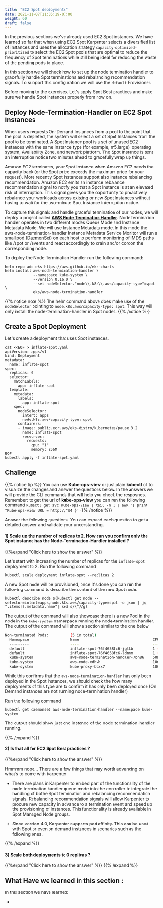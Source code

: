 ```yaml
---
title: "EC2 Spot deployments"
date: 2021-11-07T11:05:19-07:00
weight: 60
draft: false
---
```


In the previous sections we've already used EC2 Spot instances. We have learned so far that when using EC2 Spot Karpenter selects a diversified list of instances and uses the allocation strategy `capacity-optimized-prioritized` to select the EC2 Spot pools that are optimal to reduce the frequency of Spot terminations while still being ideal for reducing the waste of the pending pods to place. 

In this section we will check how to set up the node termination handler to gracefully handle Spot terminations and rebalancing recommendation signals. To support this configuration we will use the `default` Provisioner. 

Before moving to the exercises. Let's apply Spot Best practices and make sure we handle Spot instances properly from now on.

## Deploy Node-Termination-Handler on EC2 Spot Instances

When users requests On-Demand Instances from a pool to the point that the pool is depleted, the system will select a set of Spot Instances from the pool to be terminated. A Spot Instance pool is a set of unused EC2 instances with the same instance type (for example, m5.large), operating system, Availability Zone, and network platform. The Spot Instance is sent an interruption notice two minutes ahead to gracefully wrap up things.

Amazon EC2 terminates, your Spot Instance when Amazon EC2 needs the capacity back (or the Spot price exceeds the maximum price for your request). More recently Spot instances support also instance rebalancing recommendation. Amazon EC2 emits an instance rebalance recommendation signal to notify you that a Spot Instance is at an elevated risk of interruption. This signal gives you the opportunity to proactively rebalance your workloads across existing or new Spot Instances without having to wait for the two-minute Spot Instance interruption notice.

To capture this signals and handle graceful termination of our nodes, we will deploy a project called **[AWS Node Termination Handler](https://github.com/aws/aws-node-termination-handler)**. Node termination handler operates in two different modes Queue Mode and Instance Metadata Mode. We will use Instance Metadata mode. In this mode the aws-node-termination-handler [Instance Metadata Service](https://docs.aws.amazon.com/AWSEC2/latest/UserGuide/ec2-instance-metadata.html) Monitor will run a small pod ([DaemonSet](https://kubernetes.io/docs/concepts/workloads/controllers/daemonset/)) on each host to perform monitoring of IMDS paths like /spot or /events and react accordingly to drain and/or cordon the corresponding node.

To deploy the Node Termination Handler run the following command:
```
helm repo add eks https://aws.github.io/eks-charts
helm install aws-node-termination-handler \
             --namespace kube-system \
             --version 0.16.0 \
             --set nodeSelector."node\\.k8s\\.aws/capacity-type"=spot \
             eks/aws-node-termination-handler
```

{{% notice note %}}
The helm command above does make use of the `nodeSelector` pointing to `node.k8s.aws/capacity-type: spot`. This way will only install the node-termination-handler in Spot nodes.
{{% /notice %}}


## Create a Spot Deployment

Let's create a deployment that uses Spot instances. 

```
cat <<EOF > inflate-spot.yaml
apiVersion: apps/v1
kind: Deployment
metadata:
  name: inflate-spot
spec:
  replicas: 0
  selector:
    matchLabels:
      app: inflate-spot
  template:
    metadata:
      labels:
        app: inflate-spot
    spec:
      nodeSelector:
        intent: apps
        node.k8s.aws/capacity-type: spot
      containers:
      - image: public.ecr.aws/eks-distro/kubernetes/pause:3.2
        name: inflate-spot
        resources:
          requests:
            cpu: "1"
            memory: 256M
EOF
kubectl apply -f inflate-spot.yaml
```


## Challenge

{{% notice tip %}}
You can use **Kube-ops-view** or just plain **kubectl** cli to visualize the changes and answer the questions below. In the answers we will provide the CLI commands that will help you check the resposnes. Remember: to get the url of **kube-ops-view** you can run the following command `kubectl get svc kube-ops-view | tail -n 1 | awk '{ print "Kube-ops-view URL = http://"$4 }'`
{{% /notice %}}

Answer the following questions. You can expand each question to get a detailed answer and validate your understanding.

#### 1) Scale up the number of replicas to 2. How can you confirm only the Spot instance has the **Node-Termination-Handler** installed ? 

{{%expand "Click here to show the answer" %}} 

Let's start with increasing the number of replicas for the `inflate-spot` deployment to 2. Run the following command 

```
kubectl scale deployment inflate-spot --replicas 2
```

A new Spot node will be provisioned, once it's done you can run the following command to describe the content of the new Spot node:

```
kubectl describe node $(kubectl get node --selector=intent=apps,node.k8s.aws/capacity-type=spot -o json | jq ".items[].metadata.name"| sed s/\"//g)
```

The output of the command will also showcase there is a new Pod in the node in the `kube-system` namespace running the node-termination handler. The output of the command will show a section similar to the one below

```bash
Non-terminated Pods:          (5 in total)
  Namespace                   Name                                  CPU Requests  CPU Limits  Memory Requests  Memory Limits  Age
  ---------                   ----                                  ------------  ----------  ---------------  -------------  ---
  default                     inflate-spot-76f4658fc6-jgtkb         1 (25%)       0 (0%)      256M (3%)        0 (0%)         16m
  default                     inflate-spot-76f4658fc6-ldnmm         1 (25%)       0 (0%)      256M (3%)        0 (0%)         16m
  kube-system                 aws-node-termination-handler-7bn86    50m (1%)      100m (2%)   64Mi (0%)        128Mi (1%)     15m
  kube-system                 aws-node-xdhvh                        10m (0%)      0 (0%)      0 (0%)           0 (0%)         15m
  kube-system                 kube-proxy-bbxx7                      100m (2%)     0 (0%)      0 (0%)           0 (0%)         15m
```

While this confirms that the `aws-node-termination-handler` has only been deployed in the Spot instances, we should check the how many deployments of this type are to confirm it has only been deployed once (On Demand instances are not running node-termination handler)

Run the following command
```
kubectl get daemonset aws-node-termination-handler --namespace kube-system
```

The output should show just one instance of the node-termination-handler running.

{{% /expand %}}

#### 2) Is that all for EC2 Spot Best practices ? 

{{%expand "Click here to show the answer" %}} 

Hmmmm nope... There are a few things that may worth advancing on what's to come with Karpenter

*  There are plans in Karpenter to embed part of the functionality of the node termination handler queue mode into the controller to integrate the handling of bothe Spot termination and rebalancing recommendation signals.  Rebalancing recommendation signals will allow Karpenter to procure new capacity in advance to a termination event and speed up the provisioning of instances. This functionality is already available in Spot Managed Node groups.

* Since version 4.0, Karpenter supports pod affinity. This can be used with Spot or even on demand instances in scenarios such as the following ones. 



{{% /expand %}}


#### 3) Scale both deployments to 0 replicas ?

{{%expand "Click here to show the answer" %}} 
{{% /expand %}}


## What Have we learned in this section : 

In this section we have learned:

* 


